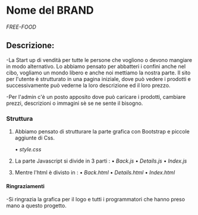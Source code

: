 # Nome del BRAND

_FREE-FOOD_

## Descrizione:

-La Start up di vendità per tutte le persone che vogliono o devono mangiare in modo alternativo.
Lo abbiamo pensato per abbatteri i confini anche nel cibo, vogliamo un mondo libero e anche noi mettiamo la nostra parte.
Il sito per l'utente è strutturato in una pagina iniziale, dove può vedere i prodotti e successivamente può vederne la loro descrizione ed il loro prezzo.

-Per l'admin c'è un posto apposito dove può caricare i prodotti, cambiare prezzi, descrizioni o immagini sè se ne sente il bisogno.

### Struttura

1. Abbiamo pensato di strutturare la parte grafica con Bootstrap e piccole aggiunte di Css.

   • _style.css_

2. La parte Javascript si divide in 3 parti :
   • _Back.js_
   • _Details.js_
   • _Index.js_

3. Mentre l'html è divisto in :
   • _Back.html_
   • _Details.html_
   • _Index.html_

#### Ringraziamenti

-Si ringrazia la grafica per il logo e tutti i programmatori che hanno preso mano a questo progetto.
